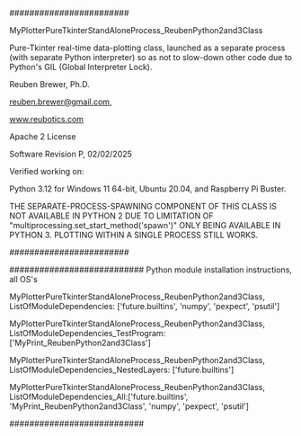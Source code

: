 ########################  

MyPlotterPureTkinterStandAloneProcess_ReubenPython2and3Class

Pure-Tkinter real-time data-plotting class, launched as a separate process (with separate Python interpreter) so as not to slow-down other code due to Python's GIL (Global Interpreter Lock).

Reuben Brewer, Ph.D.

reuben.brewer@gmail.com,

www.reubotics.com

Apache 2 License

Software Revision P, 02/02/2025

Verified working on: 

Python 3.12 for Windows 11 64-bit, Ubuntu 20.04, and Raspberry Pi Buster.

THE SEPARATE-PROCESS-SPAWNING COMPONENT OF THIS CLASS IS NOT 
AVAILABLE IN PYTHON 2 DUE TO LIMITATION OF "multiprocessing.set_start_method('spawn')" 
ONLY BEING AVAILABLE IN PYTHON 3. PLOTTING WITHIN A SINGLE PROCESS STILL WORKS.

########################  

########################### Python module installation instructions, all OS's

MyPlotterPureTkinterStandAloneProcess_ReubenPython2and3Class, ListOfModuleDependencies: ['future.builtins', 'numpy', 'pexpect', 'psutil']

MyPlotterPureTkinterStandAloneProcess_ReubenPython2and3Class, ListOfModuleDependencies_TestProgram: ['MyPrint_ReubenPython2and3Class']

MyPlotterPureTkinterStandAloneProcess_ReubenPython2and3Class, ListOfModuleDependencies_NestedLayers: ['future.builtins']

MyPlotterPureTkinterStandAloneProcess_ReubenPython2and3Class, ListOfModuleDependencies_All:['future.builtins', 'MyPrint_ReubenPython2and3Class', 'numpy', 'pexpect', 'psutil']

###########################
